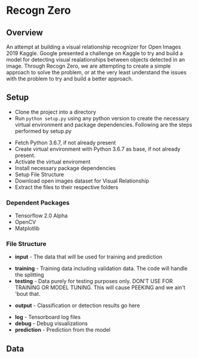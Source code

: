 # Recogn Zero

## Overview
An attempt at building a visual relationship recognizer for Open Images 2019 Kaggle. Google presented a challenge on Kaggle to try and build a model for detecting visual realationships between objects detected in an image. Through Recogn Zero, we are attempting to create a simple approach to solve the problem, or at the very least understand the issues with the problem to try and build a better approach.

## Setup
- Clone the project into a directory
- Run ```python setup.py``` using any python version to create the necessary virtual environment and package dependencies. Following are the steps performed by setup.py
* Fetch Python 3.6.7, if not already present
* Create virtual environment with Python 3.6.7 as base, if not already present.
* Activate the virtual enviroment
* Install necessary package dependencies
* Setup File Structure
* Download open images dataset for Visual Relationship
* Extract the files to their respective folders

### Dependent Packages
- Tensorflow 2.0 Alpha
- OpenCV
- Matplotlib

### File Structure
- **input** - The data that will be used for training and prediction
* **training** - Training data including validation data. The code will handle the splitting
* **testing** - Data purely for testing purposes only. DON'T USE FOR TRAINING OR MODEL TUNING. This will cause PEEKING and we ain't 'bout that.
- **output** - Classification or detection results go here
* **log** - Tensorboard log files
* **debug** - Debug visualizations
* **prediction** - Prediction from the model

## Data
